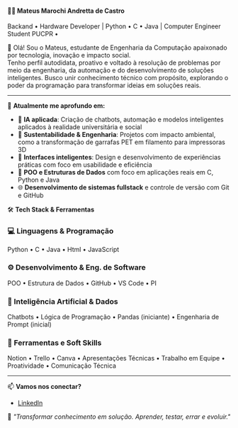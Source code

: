 #### 👨‍💻 Mateus Marochi Andretta de Castro  
Backand • Hardware Developer | Python • C • Java | Computer Engineer Student PUCPR •

🚀 Olá! Sou o Mateus, estudante de Engenharia da Computação apaixonado por tecnologia, inovação e impacto social.  
Tenho perfil autodidata, proativo e voltado à resolução de problemas por meio da engenharia, da automação e do desenvolvimento de soluções inteligentes.
Busco unir conhecimento técnico com propósito, explorando o poder da programação para transformar ideias em soluções reais.

---

🧠 **Atualmente me aprofundo em:**
- 🤖 **IA aplicada**: Criação de chatbots, automação e modelos inteligentes aplicados à realidade universitária e social  
- 🔁 **Sustentabilidade & Engenharia**: Projetos com impacto ambiental, como a transformação de garrafas PET em filamento para impressoras 3D  
- 💬 **Interfaces inteligentes**: Design e desenvolvimento de experiências práticas com foco em usabilidade e eficiência  
- 🧪 **POO e Estruturas de Dados** com foco em aplicações reais em C, Python e Java  
- 🌐 **Desenvolvimento de sistemas fullstack** e controle de versão com Git e GitHub  


🛠️ **Tech Stack & Ferramentas**

### 💻 Linguagens & Programação
Python • C • Java • Html • JavaScript

### ⚙️ Desenvolvimento & Eng. de Software
POO • Estrutura de Dados • GitHub • VS Code • PI

### 🤖 Inteligência Artificial & Dados
Chatbots • Lógica de Programação • Pandas (iniciante) • Engenharia de Prompt (inicial)

### 🎯 Ferramentas e Soft Skills
Notion • Trello • Canva • Apresentações Técnicas • Trabalho em Equipe • Proatividade • Comunicação Técnica

---

📫 **Vamos nos conectar?**
- [LinkedIn](https://www.linkedin.com/in/mateus-marochi-andretta-de-castro/)  


🧩 _"Transformar conhecimento em solução. Aprender, testar, errar e evoluir."_  
